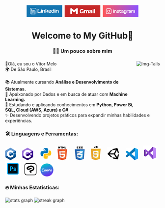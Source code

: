 ###


<div align="center">
  <a href="https://www.linkedin.com/in/oficialvitormelo/" target="_blank">
    <img src="https://raw.githubusercontent.com/VitorMelo19/VitorMelo19/main/Logos/Linkedin.svg" height="40" alt="linkedin logo"  />
  </a>
  <a href="mailto:vitormeloemprego@gmail.com">
    <img src="https://raw.githubusercontent.com/VitorMelo19/VitorMelo19/main/Logos/Gmail.svg" height="40" alt="gmail logo"  />
  </a>
  <a href="https://www.instagram.com/oficialvitormelo/" target="_blank">
    <img src="https://raw.githubusercontent.com/VitorMelo19/VitorMelo19/main/Logos/Instagram.svg" height="40" alt="instagram logo"  />

  </a>
</div>

###

<h1 align="center">Welcome to My GitHub👋</h1>

###

<h3 align="center">👨‍💻 Um pouco sobre mim</h3> 

###
  <img align="right" height="150" src="https://art.ngfiles.com/images/2550000/2550853_dreamaster_tails.png?f1654027876" alt="Img-Tails"/>

<p align="left">
  💙Olá, eu sou o Vitor Melo
  <br>🌍 De São Paulo, Brasil<br>
  <br>📚 Atualmente cursando <strong>Análise e Desenvolvimento de Sistemas.</strong>
  <br>💭 Apaixonado por Dados e em busca de atuar com <strong>Machine Learning.</strong>
  <br>🎯 Estudando e aplicando conhecimentos em <strong> Python, Power Bi, SQL, Cloud (AWS, Azure) e C# </strong>
  <br>✨ Desenvolvendo projetos práticos para expandir minhas habilidades e experiências.</p> 



###

<h3 align="left">🛠 Linguagens e Ferramentas:</h3>

###

<div align="left">
  <img src="https://raw.githubusercontent.com/VitorMelo19/VitorMelo19/main/Logos/C%2B%2B.png" height="40" alt="c++ logo"  />
  <img width="12" />
  <img src="https://raw.githubusercontent.com/VitorMelo19/VitorMelo19/main/Logos/csharp.png" height="40" alt="csharp logo"  />
  <img width="12" />
  <img src="https://raw.githubusercontent.com/VitorMelo19/VitorMelo19/main/Logos/python.gif" height="44" alt="python logo"  />
  <img width="1" />
  <img src="https://raw.githubusercontent.com/VitorMelo19/VitorMelo19/main/Logos/Html.svg" height="44" alt="html logo"  />
  <img width="12" />
  <img src="https://raw.githubusercontent.com/VitorMelo19/VitorMelo19/main/Logos/css.png" height="44" alt="css logo"  />
  <img width="12" />
  <img src="https://raw.githubusercontent.com/VitorMelo19/VitorMelo19/main/Logos/javascript-seeklogo.png" height="46" alt="javascript logo"  />
  <img width="12" />
  <img src="https://raw.githubusercontent.com/VitorMelo19/VitorMelo19/main/Logos/unity-logo.svg" height="42" alt="unity logo"  />
  <img width="12" />
  <img src="https://raw.githubusercontent.com/VitorMelo19/VitorMelo19/main/Logos/vscode.svg" height="40" alt="visualstudio logo"  />
  <img width="8" />
  <img src="https://raw.githubusercontent.com/VitorMelo19/VitorMelo19/main/Logos/visual-studio.svg" height="47" alt="vscode logo"/>
  <img width="1" />
  <img src="https://raw.githubusercontent.com/VitorMelo19/VitorMelo19/main/Logos/adobe-photoshop.svg" height="50" alt="adobephotoshop logo"  />
  <img width="1" />
  <img src="https://raw.githubusercontent.com/VitorMelo19/VitorMelo19/main/Logos/clip-studio-paint.svg" height="47" alt="clip studio logo"  />
  <img width="1" />
  <img src="https://raw.githubusercontent.com/VitorMelo19/VitorMelo19/main/Logos/canva.png" height="42" alt="canva logo"  />
  <img width="8" />
  
</div>

###

<h3 align="left">🔥   Minhas Estatísticas:</h3>

###

  <div align="left">
  <img src="https://github-readme-stats.vercel.app/api?username=VitorMelo19&hide_title=false&hide_rank=false&show_icons=true&include_all_commits=true&count_private=true&disable_animations=false&theme=react&locale=pt-br&hide_border=false&order=1" height="150" alt="stats graph"  />
  <img src="https://streak-stats.demolab.com?user=VitorMelo19&locale=pt-br&mode=daily&theme=react&hide_border=false&border_radius=5&order=3" height="150" alt="streak graph"  /> <br>
</div>

###
